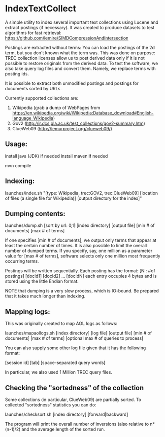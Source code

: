 IndexTextCollect
==============

A simple utility to index several important text collections using Lucene and extract postings (if necessary). It was created to produce datasets to test algorithms for fast retrieval: https://github.com/lemire/SIMDCompressionAndIntersection  


Postings are extracted without terms: You can load the postings of the 2d term, but you don't known what the term was. This was done on purpose: TREC collection licenses allow us to post derived data only if it is not possible to restore originals from the derived data. To test the software, we also take query log files and convert them. Namely, we replace terms with posting ids.

It is possible to extract both unmodified postings and postings for documents sorted by URLs. 

Currently supported collections are:

1. Wikipedia (grab a dump of WebPages from https://en.wikipedia.org/wiki/Wikipedia:Database_download#English-language_Wikipedia)
2. Gov2 (http://ir.dcs.gla.ac.uk/test_collections/gov2-summary.htm)
3. ClueWeb09 (http://lemurproject.org/clueweb09/)

Usage:
------------------------

install java (JDK) if needed
install maven if needed 

mvn compile  

Indexing:
------------------------

launches/index.sh "[type: Wikipedia, trec:GOV2, trec:ClueWeb09] [location of files (a single file for Wikipedia)] [output directory for the index]"  

Dumping contents:
------------------------

launches/dump.sh [sort by url: 0,1] [index directory] [output file] [min # of documents] [max # of terms] 

If one specifies [min # of documents], we output only terms that appear at least the certain number of times.  It is also possible to limit the overall number of dumped terms. If you specify, say, one million as a parameter value for [max # of terms], software selects only one million most frequently occurring terms.

Postings will be written sequentially. Each posting has the format:
[N : #of postings] [docId1] [docId2] ... [docIdN]
each entry occupies 4 bytes and is stored using the little Endian format.

NOTE that dumping is a very slow process, which is IO-bound. Be prepared that it takes much longer than indexing.


Mapping logs:
------------------------

This was originally created to map AOL logs as follows:

launches/mapaollogs.sh [index directory] [log file] [output file] [min # of documents] [max # of terms]  [optional max # of queries to process]

You can also supply some other log file given that it has the following format:

[session id] [tab] [space-separated query words]

In particular, we also used 1 Million TREC query files.



Checking the "sortedness" of the collection
--------------------------

Some collections (in particular, ClueWeb09) are partially sorted. To collected "sortedness" statistics you can do:

launches/checksort.sh [index directory] [forward|backward]

The program will print the overall number of inversions (also relative to n*(n-1)/2) and the average length of the sorted run.
